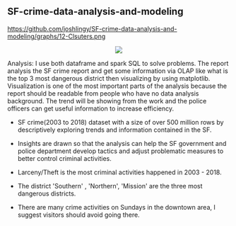 ## SF-crime-data-analysis-and-modeling


https://github.com/joshlingy/SF-crime-data-analysis-and-modeling/graphs/12-Clsuters.png



<p align="center">
  <img src="https://github.com/joshlingy/SF-crime-data-analysis-and-modeling/graphs/the spatial distribution of 12 Clsuters.png">
</p>

Analysis: I use both dataframe and spark SQL to solve problems. The report analysis the SF crime report and get some information via OLAP like what is the top 3 most dangerous district then visualizing by using matplotlib. Visualization is one of the most important parts of the analysis because the report should be readable from people who have no data analysis background. The trend will be showing from the work and the police officers can get useful information to increase efficiency.

* SF crime(2003 to 2018) dataset with a size of over 500 million rows by descriptively exploring trends and information contained in the SF.

* Insights are drawn so that the analysis can help the SF government and police department develop tactics and adjust problematic measures to better control criminal activities.

* Larceny/Theft is the most criminal activities happened in 2003 - 2018.

* The district 'Southern' , 'Northern', 'Mission' are the three most dangerous districts.

* There are many crime activities on Sundays in the downtown area, I suggest visitors should avoid going there.
 
